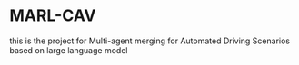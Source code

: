 # MARL-CAV
this is the project for Multi-agent merging for Automated Driving
Scenarios based on large language model
